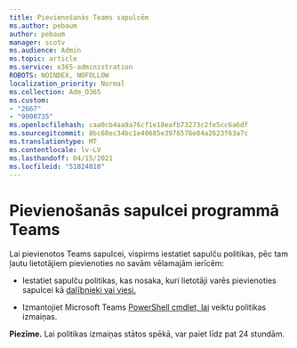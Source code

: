 ```yaml
---
title: Pievienošanās Teams sapulcēm
ms.author: pebaum
author: pebaum
manager: scotv
ms.audience: Admin
ms.topic: article
ms.service: o365-administration
ROBOTS: NOINDEX, NOFOLLOW
localization_priority: Normal
ms.collection: Adm_O365
ms.custom:
- "2667"
- "9000735"
ms.openlocfilehash: caa0cb4aa9a76cf1e18eafb73273c2fe5cc6a6df
ms.sourcegitcommit: 8bc60ec34bc1e40685e3976576e04a2623f63a7c
ms.translationtype: MT
ms.contentlocale: lv-LV
ms.lasthandoff: 04/15/2021
ms.locfileid: "51824010"
---
```

# <a name="join-a-meeting-in-teams"></a>Pievienošanās sapulcei programmā Teams

Lai pievienotos Teams sapulcei, vispirms iestatiet sapulču politikas, pēc tam ļautu lietotājiem pievienoties no savām vēlamajām ierīcēm:

- Iestatiet sapulču politikas, kas nosaka, kuri lietotāji varēs pievienoties sapulcei kā [dalībnieki vai viesi.](https://docs.microsoft.com/microsoftteams/meeting-policies-in-teams#meeting-policy-settings---participants--guests) 

- Izmantojiet Microsoft Teams [PowerShell cmdlet, lai](https://docs.microsoft.com/microsoftteams/teams-powershell-overview) veiktu politikas izmaiņas.    

**Piezīme.** Lai politikas izmaiņas stātos spēkā, var paiet līdz pat 24 stundām.